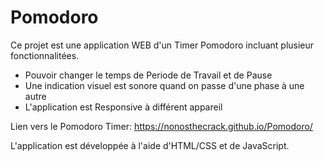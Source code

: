 # Pomodoro
Ce projet est une application WEB d'un Timer Pomodoro incluant plusieur fonctionnalitées.
- Pouvoir changer le temps de Periode de Travail et de Pause
- Une indication visuel est sonore quand on passe d'une phase à une autre
- L'application est Responsive à différent appareil

Lien vers le Pomodoro Timer:
https://nonosthecrack.github.io/Pomodoro/

L'application est développée à l'aide d'HTML/CSS et de JavaScript.